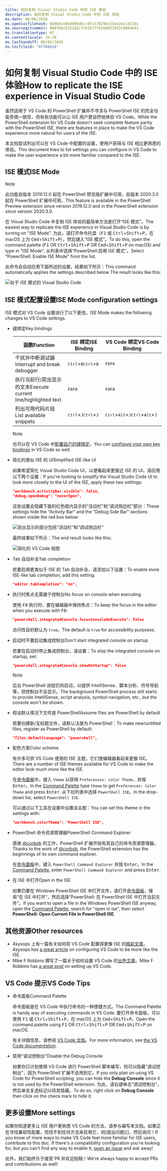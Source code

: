 ```yaml
---
title: 如何复制 Visual Studio Code 中的 ISE 体验
description: 如何复制 Visual Studio Code 中的 ISE 体验
ms.date: 08/06/2018
ms.openlocfilehash: 6b0b8ce054695d6cc0fc578290c554e2dc1472bc
ms.sourcegitcommit: 0907b8c6322d2c7c61b17f8168d53452c8964b41
ms.translationtype: HT
ms.contentlocale: zh-CN
ms.lasthandoff: 08/05/2020
ms.locfileid: "87784616"
---
```

# <a name="how-to-replicate-the-ise-experience-in-visual-studio-code"></a><span data-ttu-id="22cf3-103">如何复制 Visual Studio Code 中的 ISE 体验</span><span class="sxs-lookup"><span data-stu-id="22cf3-103">How to replicate the ISE experience in Visual Studio Code</span></span>

<span data-ttu-id="22cf3-104">虽然适用于 VS Code 的 PowerShell 扩展并不寻求与 PowerShell ISE 的完全功能奇偶一致性，但有些功能可以让 ISE 用户更自然地体验 VS Code。</span><span class="sxs-lookup"><span data-stu-id="22cf3-104">While the PowerShell extension for VS Code doesn't seek complete feature parity with the PowerShell ISE, there are features in place to make the VS Code experience more natural for users of the ISE.</span></span>

<span data-ttu-id="22cf3-105">本文档尝试列出可以在 VS Code 中配置的设置，使用户获得与 ISE 相比更熟悉的体验。</span><span class="sxs-lookup"><span data-stu-id="22cf3-105">This document tries to list settings you can configure in VS Code to make the user experience a bit more familiar compared to the ISE.</span></span>

## <a name="ise-mode"></a><span data-ttu-id="22cf3-106">ISE 模式</span><span class="sxs-lookup"><span data-stu-id="22cf3-106">ISE Mode</span></span>

> [!NOTE]
> <span data-ttu-id="22cf3-107">此功能自版本 2019.12.0 起在 PowerShell 预览版扩展中可用，自版本 2020.3.0 起在 PowerShell 扩展中可用。</span><span class="sxs-lookup"><span data-stu-id="22cf3-107">This feature is available in the PowerShell Preview extension since version 2019.12.0 and in the PowerShell extension since version 2020.3.0.</span></span>

<span data-ttu-id="22cf3-108">在 Visual Studio Code 中复制 ISE 体验的最简单方法是打开“ISE 模式”。</span><span class="sxs-lookup"><span data-stu-id="22cf3-108">The easiest way to replicate the ISE experience in Visual Studio Code is by turning on "ISE Mode".</span></span>
<span data-ttu-id="22cf3-109">为此，请打开命令托盘（<kbd>F1</kbd> 或 <kbd>Ctrl</kbd>+<kbd>Shift</kbd>+<kbd>P</kbd>，在 macOS 上为 <kbd>Cmd</kbd>+<kbd>Shift</kbd>+<kbd>P</kbd>），然后键入“ISE 模式”。</span><span class="sxs-lookup"><span data-stu-id="22cf3-109">To do this, open the command palette (<kbd>F1</kbd> OR <kbd>Ctrl</kbd>+<kbd>Shift</kbd>+<kbd>P</kbd> OR <kbd>Cmd</kbd>+<kbd>Shift</kbd>+<kbd>P</kbd> on macOS) and type in "ISE Mode".</span></span> <span data-ttu-id="22cf3-110">从列表中选择“PowerShell:启用 ISE 模式”。</span><span class="sxs-lookup"><span data-stu-id="22cf3-110">Select "PowerShell: Enable ISE Mode" from the list.</span></span>

<span data-ttu-id="22cf3-111">此命令会自动应用下面所述的设置，结果如下所示：</span><span class="sxs-lookup"><span data-stu-id="22cf3-111">This command automatically applies the settings described below The result looks like this:</span></span>

![处于 ISE 模式的 Visual Studio Code](media/How-To-Replicate-the-ISE-Experience-In-VSCode/3-ise-mode.png)

## <a name="ise-mode-configuration-settings"></a><span data-ttu-id="22cf3-113">ISE 模式配置设置</span><span class="sxs-lookup"><span data-stu-id="22cf3-113">ISE Mode configuration settings</span></span>

<span data-ttu-id="22cf3-114">ISE 模式对 VS Code 设置进行了以下更改。</span><span class="sxs-lookup"><span data-stu-id="22cf3-114">ISE Mode makes the following changes to VS Code settings.</span></span>

- <span data-ttu-id="22cf3-115">键绑定</span><span class="sxs-lookup"><span data-stu-id="22cf3-115">Key bindings</span></span>

  |               <span data-ttu-id="22cf3-116">函数</span><span class="sxs-lookup"><span data-stu-id="22cf3-116">Function</span></span>                |         <span data-ttu-id="22cf3-117">ISE 绑定</span><span class="sxs-lookup"><span data-stu-id="22cf3-117">ISE Binding</span></span>          |              <span data-ttu-id="22cf3-118">VS Code 绑定</span><span class="sxs-lookup"><span data-stu-id="22cf3-118">VS Code Binding</span></span>                |
  | ------------------------------------- | ---------------------------- | ------------------------------------------- |
  | <span data-ttu-id="22cf3-119">干扰并中断调试器</span><span class="sxs-lookup"><span data-stu-id="22cf3-119">Interrupt and break debugger</span></span>          | <span data-ttu-id="22cf3-120"><kbd>Ctrl</kbd>+<kbd>B</kbd></span><span class="sxs-lookup"><span data-stu-id="22cf3-120"><kbd>Ctrl</kbd>+<kbd>B</kbd></span></span> | <span data-ttu-id="22cf3-121"><kbd>F6</kbd></span><span class="sxs-lookup"><span data-stu-id="22cf3-121"><kbd>F6</kbd></span></span>                               |
  | <span data-ttu-id="22cf3-122">执行当前行/突出显示的文本</span><span class="sxs-lookup"><span data-stu-id="22cf3-122">Execute current line/highlighted text</span></span> | <span data-ttu-id="22cf3-123"><kbd>F8</kbd></span><span class="sxs-lookup"><span data-stu-id="22cf3-123"><kbd>F8</kbd></span></span>                | <span data-ttu-id="22cf3-124"><kbd>F8</kbd></span><span class="sxs-lookup"><span data-stu-id="22cf3-124"><kbd>F8</kbd></span></span>                               |
  | <span data-ttu-id="22cf3-125">列出可用代码片段</span><span class="sxs-lookup"><span data-stu-id="22cf3-125">List available snippets</span></span>               | <span data-ttu-id="22cf3-126"><kbd>Ctrl</kbd>+<kbd>J</kbd></span><span class="sxs-lookup"><span data-stu-id="22cf3-126"><kbd>Ctrl</kbd>+<kbd>J</kbd></span></span> | <span data-ttu-id="22cf3-127"><kbd>Ctrl</kbd>+<kbd>Alt</kbd>+<kbd>J</kbd></span><span class="sxs-lookup"><span data-stu-id="22cf3-127"><kbd>Ctrl</kbd>+<kbd>Alt</kbd>+<kbd>J</kbd></span></span> |

  > [!NOTE]
  > <span data-ttu-id="22cf3-128">也可以在 VS Code 中[配置自己的键绑定](https://code.visualstudio.com/docs/getstarted/keybindings#_custom-keybindings-for-refactorings)。</span><span class="sxs-lookup"><span data-stu-id="22cf3-128">You can [configure your own key bindings](https://code.visualstudio.com/docs/getstarted/keybindings#_custom-keybindings-for-refactorings) in VS Code as well.</span></span>

- <span data-ttu-id="22cf3-129">简化的类似 ISE 的 UI</span><span class="sxs-lookup"><span data-stu-id="22cf3-129">Simplified ISE-like UI</span></span>

  <span data-ttu-id="22cf3-130">如果希望简化 Visual Studio Code UI，以便看起来更接近 ISE 的 UI，请应用以下两个设置：</span><span class="sxs-lookup"><span data-stu-id="22cf3-130">If you're looking to simplify the Visual Studio Code UI to look more closely to the UI of the ISE, apply these two settings:</span></span>

  ```json
  "workbench.activityBar.visible": false,
  "debug.openDebug": "neverOpen",
  ```

  <span data-ttu-id="22cf3-131">这些设置会隐藏下面的红色框内显示的“活动栏”和“调试侧边栏”部分：</span><span class="sxs-lookup"><span data-stu-id="22cf3-131">These settings hide the "Activity Bar" and the "Debug Side Bar" sections shown inside the red box below:</span></span>

  ![突出显示的部分包括“活动栏”和“调试侧边栏”](media/How-To-Replicate-the-ISE-Experience-In-VSCode/1-highlighted-sidebar.png)

  <span data-ttu-id="22cf3-133">最终结果如下所示：</span><span class="sxs-lookup"><span data-stu-id="22cf3-133">The end result looks like this:</span></span>

  ![简化的 VS Code 视图](media/How-To-Replicate-the-ISE-Experience-In-VSCode/2-simplified-ui.png)

- <span data-ttu-id="22cf3-135">Tab 自动补全</span><span class="sxs-lookup"><span data-stu-id="22cf3-135">Tab completion</span></span>

  <span data-ttu-id="22cf3-136">若要启用更类似于 ISE 的 Tab 自动补全，请添加以下设置：</span><span class="sxs-lookup"><span data-stu-id="22cf3-136">To enable more ISE-like tab completion, add this setting:</span></span>

  ```json
  "editor.tabCompletion": "on",
  ```

- <span data-ttu-id="22cf3-137">执行时焦点无需置于控制台</span><span class="sxs-lookup"><span data-stu-id="22cf3-137">No focus on console when executing</span></span>

  <span data-ttu-id="22cf3-138">使用 <kbd>F8</kbd> 执行时，要在编辑器中保持焦点：</span><span class="sxs-lookup"><span data-stu-id="22cf3-138">To keep the focus in the editor when you execute with <kbd>F8</kbd>:</span></span>

  ```json
  "powershell.integratedConsole.focusConsoleOnExecute": false
  ```

  <span data-ttu-id="22cf3-139">访问性目的默认为 `true`。</span><span class="sxs-lookup"><span data-stu-id="22cf3-139">The default is `true` for accessibility purposes.</span></span>

- <span data-ttu-id="22cf3-140">启动时不要启动集成控制台</span><span class="sxs-lookup"><span data-stu-id="22cf3-140">Don't start integrated console on startup</span></span>

  <span data-ttu-id="22cf3-141">若要在启动时停止集成控制台，请设置：</span><span class="sxs-lookup"><span data-stu-id="22cf3-141">To stop the integrated console on startup, set:</span></span>

  ```json
  "powershell.integratedConsole.showOnStartup": false
  ```

  > [!NOTE]
  > <span data-ttu-id="22cf3-142">后台 PowerShell 进程仍将启动，以提供 IntelliSense、脚本分析、符号导航等，但控制台不会显示。</span><span class="sxs-lookup"><span data-stu-id="22cf3-142">The background PowerShell process still starts to provide IntelliSense, script analysis, symbol navigation, etc., but the console won't be shown.</span></span>

- <span data-ttu-id="22cf3-143">假设默认情况下文件是 PowerShell</span><span class="sxs-lookup"><span data-stu-id="22cf3-143">Assume files are PowerShell by default</span></span>

  <span data-ttu-id="22cf3-144">若要创建新/无标题文件，请默认注册为 PowerShell：</span><span class="sxs-lookup"><span data-stu-id="22cf3-144">To make new/untitled files, register as PowerShell by default:</span></span>

  ```json
  "files.defaultLanguage": "powershell",
  ```

- <span data-ttu-id="22cf3-145">配色方案</span><span class="sxs-lookup"><span data-stu-id="22cf3-145">Color scheme</span></span>

  <span data-ttu-id="22cf3-146">有许多可供 VS Code 使用的 ISE 主题，它们使编辑器看起来更像 ISE。</span><span class="sxs-lookup"><span data-stu-id="22cf3-146">There are a number of ISE themes available for VS Code to make the editor look much more like the ISE.</span></span>

  <span data-ttu-id="22cf3-147">在[命令面板][]中，键入 `theme` 以获得 `Preferences: Color Theme`，并按 <kbd>Enter</kbd>。</span><span class="sxs-lookup"><span data-stu-id="22cf3-147">In the [Command Palette][] type `theme` to get `Preferences: Color Theme` and press <kbd>Enter</kbd>.</span></span> <span data-ttu-id="22cf3-148">从下拉列表中选择 `PowerShell ISE`。</span><span class="sxs-lookup"><span data-stu-id="22cf3-148">In the drop-down list, select `PowerShell ISE`.</span></span>

  <span data-ttu-id="22cf3-149">可以通过以下工具在设置中设置该主题：</span><span class="sxs-lookup"><span data-stu-id="22cf3-149">You can set this theme in the settings with:</span></span>

  ```json
  "workbench.colorTheme": "PowerShell ISE",
  ```

- <span data-ttu-id="22cf3-150">PowerShell 命令资源管理器</span><span class="sxs-lookup"><span data-stu-id="22cf3-150">PowerShell Command Explorer</span></span>

  <span data-ttu-id="22cf3-151">感谢 [@corbob](https://github.com/corbob) 的工作，PowerShell 扩展开始有其自己的命令资源管理器。</span><span class="sxs-lookup"><span data-stu-id="22cf3-151">Thanks to the work of [@corbob](https://github.com/corbob), the PowerShell extension has the beginnings of its own command explorer.</span></span>

  <span data-ttu-id="22cf3-152">在[命令面板][]中，键入 `PowerShell Command Explorer` 并按 <kbd>Enter</kbd>。</span><span class="sxs-lookup"><span data-stu-id="22cf3-152">In the [Command Palette][], enter `PowerShell Command Explorer` and press <kbd>Enter</kbd>.</span></span>

- <span data-ttu-id="22cf3-153">在 ISE 中打开</span><span class="sxs-lookup"><span data-stu-id="22cf3-153">Open in the ISE</span></span>

  <span data-ttu-id="22cf3-154">如果仍要在 Windows PowerShell ISE 中打开文件，请打开[命令面板][]，搜索“在 ISE 中打开”，然后选择“PowerShell:  在 PowerShell ISE 中打开当前文件”。</span><span class="sxs-lookup"><span data-stu-id="22cf3-154">If you want to open a file in the Windows PowerShell ISE anyway, open the [Command Palette][], search for "open in ise", then select **PowerShell: Open Current File in PowerShell ISE**.</span></span>

## <a name="other-resources"></a><span data-ttu-id="22cf3-155">其他资源</span><span class="sxs-lookup"><span data-stu-id="22cf3-155">Other resources</span></span>

- <span data-ttu-id="22cf3-156">4sysops 上有一篇有关如何将 VS Code 配置得更像 ISE 的[精彩文章][4sysops]。</span><span class="sxs-lookup"><span data-stu-id="22cf3-156">4sysops has [a great article][4sysops] on configuring VS Code to be more like the ISE.</span></span>
- <span data-ttu-id="22cf3-157">Mike F Robbins 撰写了一篇关于如何设置 VS Code 的[出色文章][mikefrobbins]。</span><span class="sxs-lookup"><span data-stu-id="22cf3-157">Mike F Robbins has [a great post][mikefrobbins] on setting up VS Code.</span></span>
<!-- - Learn PowerShell has [an excellent write up][learnpwsh] setup for PowerShell. -->

## <a name="vs-code-tips"></a><span data-ttu-id="22cf3-158">VS Code 提示</span><span class="sxs-lookup"><span data-stu-id="22cf3-158">VS Code Tips</span></span>

- <span data-ttu-id="22cf3-159">命令面板</span><span class="sxs-lookup"><span data-stu-id="22cf3-159">Command Palette</span></span>

  <span data-ttu-id="22cf3-160">命令面板是在 VS Code 中执行命令的一种便捷方式。</span><span class="sxs-lookup"><span data-stu-id="22cf3-160">The Command Palette is handy way of executing commands in VS Code.</span></span> <span data-ttu-id="22cf3-161">要打开命令面板，可以使用 <kbd>F1</kbd> 或 <kbd>Ctrl</kbd>+<kbd>Shift</kbd>+<kbd>P</kbd>，在 macOS 上为 <kbd>Cmd</kbd>+<kbd>Shift</kbd>+<kbd>P</kbd>。</span><span class="sxs-lookup"><span data-stu-id="22cf3-161">Open the command palette using <kbd>F1</kbd> OR <kbd>Ctrl</kbd>+<kbd>Shift</kbd>+<kbd>P</kbd> OR <kbd>Cmd</kbd>+<kbd>Shift</kbd>+<kbd>P</kbd> on macOS.</span></span>

  <span data-ttu-id="22cf3-162">有关详细信息，请参阅 [VS Code 文档][vsc-docs]。</span><span class="sxs-lookup"><span data-stu-id="22cf3-162">For more information, see [the VS Code documentation][vsc-docs].</span></span>

- <span data-ttu-id="22cf3-163">禁用“调试控制台”</span><span class="sxs-lookup"><span data-stu-id="22cf3-163">Disable the Debug Console</span></span>

  <span data-ttu-id="22cf3-164">如果你只计划使用 VS Code 进行 PowerShell 脚本编写，则可以隐藏“调试控制台”，因为 PowerShell 扩展不会用到它。</span><span class="sxs-lookup"><span data-stu-id="22cf3-164">If you only plan on using VS Code for PowerShell scripting, you can hide the **Debug Console** since it is not used by the PowerShell extension.</span></span> <span data-ttu-id="22cf3-165">为此，请右键单击“调试控制台”，然后单击复选标记以将其隐藏。</span><span class="sxs-lookup"><span data-stu-id="22cf3-165">To do so, right click on **Debug Console** then click on the check mark to hide it.</span></span>

## <a name="more-settings"></a><span data-ttu-id="22cf3-166">更多设置</span><span class="sxs-lookup"><span data-stu-id="22cf3-166">More settings</span></span>

<span data-ttu-id="22cf3-167">如果你知道更多让 ISE 用户更熟悉 VS Code 的方法，请参与编写本文档。如果正在寻找兼容性配置，但找不到任何方法来启用它，则[提出问题][]，然后询问！</span><span class="sxs-lookup"><span data-stu-id="22cf3-167">If you know of more ways to make VS Code feel more familiar for ISE users, contribute to this doc. If there's a compatibility configuration you're looking for, but you can't find any way to enable it, [open an issue][] and ask away!</span></span>

<span data-ttu-id="22cf3-168">此外，我们始终乐于接受 PR 并欢迎投稿！</span><span class="sxs-lookup"><span data-stu-id="22cf3-168">We're always happy to accept PRs and contributions as well!</span></span>

<!-- link references -->
[vsc-docs]: https://code.visualstudio.com/docs/getstarted/userinterface#_command-palette
[命令面板]: #vs-code-tips
[Command Palette]: #vs-code-tips
[创建问题]: https://github.com/PowerShell/VSCode-powershell/issues/new/choose
[open an issue]: https://github.com/PowerShell/VSCode-powershell/issues/new/choose

[4sysops]: https://4sysops.com/archives/make-visual-studio-code-look-and-behave-like-powershell-ise/
[mikefrobbins]: https://mikefrobbins.com/2017/08/24/how-to-install-visual-studio-code-and-configure-it-as-a-replacement-for-the-powershell-ise/
[learnpwsh]: https://www.learnpwsh.com/setup-vs-code-for-powershell/

